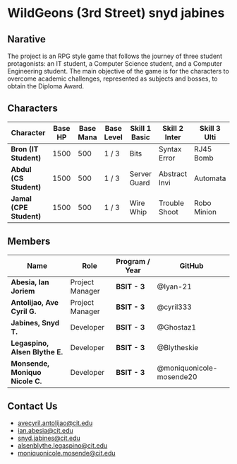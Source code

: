 # WildGeons (3rd Street) snyd jabines
## Narative

The project is an RPG style game that follows the journey of three student protagonists: an IT student, a Computer Science student, and a Computer Engineering student. 
The main objective of the game is for the characters to overcome academic challenges, represented as subjects and bosses, to obtain the Diploma Award.

## Characters

| Character | Base HP | Base Mana | Base Level | Skill 1 Basic | Skill 2 Inter | Skill 3 Ulti |
|------------|----------|------------|-------------|----------|----------|----------|
| **Bron (IT Student)** | 1500 | 500 | 1 / 3 | Bits | Syntax Error | RJ45 Bomb |
| **Abdul (CS Student)** | 1500 | 500 | 1 / 3 | Server Guard | Abstract Invi | Automata |
| **Jamal (CPE Student)** | 1500 | 500 | 1 / 3 | Wire Whip | Trouble Shoot | Robo Minion |

## Members

| Name | Role | Program / Year | GitHub |
|------|------|----------------| -------- |
| **Abesia, Ian Joriem** | Project Manager | **BSIT - 3** | @Iyan-21 |
| **Antolijao, Ave Cyril G.** | Project Manager | **BSIT - 3** | @cyril333 |
| **Jabines, Snyd T.** | Developer | **BSIT - 3** | @Ghostaz1|
| **Legaspino, Alsen Blythe E.** | Developer | **BSIT - 3** | @Blytheskie |
| **Monsende, Moniquo Nicole C.** | Developer | **BSIT - 3** | @moniquonicole-mosende20 |
## Contact Us
- avecyril.antolijao@cit.edu
- ian.abesia@cit.edu
- snyd.jabines@cit.edu
- alsenblythe.legaspino@cit.edu
- moniquonicole.mosende@cit.edu
